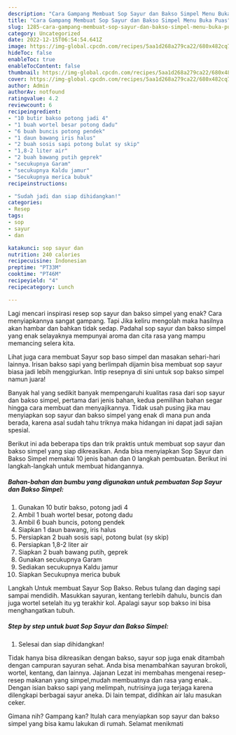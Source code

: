 ```yaml
---
description: "Cara Gampang Membuat Sop Sayur dan Bakso Simpel Menu Buka Puas"
title: "Cara Gampang Membuat Sop Sayur dan Bakso Simpel Menu Buka Puas"
slug: 1285-cara-gampang-membuat-sop-sayur-dan-bakso-simpel-menu-buka-puas
category: Uncategorized
date: 2022-12-15T06:54:54.641Z
image: https://img-global.cpcdn.com/recipes/5aa1d268a279ca22/680x482cq70/sop-sayur-dan-bakso-simpel-foto-resep-utama.jpg
hideToc: false
enableToc: true
enableTocContent: false
thumbnail: https://img-global.cpcdn.com/recipes/5aa1d268a279ca22/680x482cq70/sop-sayur-dan-bakso-simpel-foto-resep-utama.jpg
cover: https://img-global.cpcdn.com/recipes/5aa1d268a279ca22/680x482cq70/sop-sayur-dan-bakso-simpel-foto-resep-utama.jpg
author: Admin
authorAv: notfound
ratingvalue: 4.2
reviewcount: 6
recipeingredient:
- "10 butir bakso potong jadi 4"
- "1 buah wortel besar potong dadu"
- "6 buah buncis potong pendek"
- "1 daun bawang iris halus"
- "2 buah sosis sapi potong bulat sy skip"
- "1,8-2 liter air"
- "2 buah bawang putih geprek"
- "secukupnya Garam"
- "secukupnya Kaldu jamur"
- "Secukupnya merica bubuk"
recipeinstructions:

- "Sudah jadi dan siap dihidangkan!"
categories:
- Resep
tags:
- sop
- sayur
- dan

katakunci: sop sayur dan 
nutrition: 240 calories
recipecuisine: Indonesian
preptime: "PT33M"
cooktime: "PT46M"
recipeyield: "4"
recipecategory: Lunch

---
```



Lagi mencari inspirasi resep sop sayur dan bakso simpel yang enak? Cara menyiapkannya sangat gampang. Tapi Jika keliru mengolah maka hasilnya akan hambar dan bahkan tidak sedap. Padahal sop sayur dan bakso simpel yang enak selayaknya mempunyai aroma dan cita rasa yang mampu memancing selera kita.


Lihat juga cara membuat Sayur sop baso simpel dan masakan sehari-hari lainnya. Irisan bakso sapi yang berlimpah dijamin bisa membuat sop sayur biasa jadi lebih menggiurkan. Intip resepnya di sini untuk sop bakso simpel namun juara!

Banyak hal yang sedikit banyak mempengaruhi kualitas rasa dari sop sayur dan bakso simpel, pertama dari jenis bahan, kedua pemilihan bahan segar hingga cara membuat dan menyajikannya. Tidak usah pusing jika mau menyiapkan sop sayur dan bakso simpel yang enak di mana pun anda berada, karena asal sudah tahu triknya maka hidangan ini dapat jadi sajian spesial.


Berikut ini ada beberapa tips dan trik praktis untuk membuat sop sayur dan bakso simpel yang siap dikreasikan. Anda bisa menyiapkan Sop Sayur dan Bakso Simpel memakai 10 jenis bahan dan 0 langkah pembuatan. Berikut ini langkah-langkah untuk membuat hidangannya.

<!--inarticleads1-->

##### Bahan-bahan dan bumbu yang digunakan untuk pembuatan Sop Sayur dan Bakso Simpel:

1. Gunakan 10 butir bakso, potong jadi 4
1. Ambil 1 buah wortel besar, potong dadu
1. Ambil 6 buah buncis, potong pendek
1. Siapkan 1 daun bawang, iris halus
1. Persiapkan 2 buah sosis sapi, potong bulat (sy skip)
1. Persiapkan 1,8-2 liter air
1. Siapkan 2 buah bawang putih, geprek
1. Gunakan secukupnya Garam
1. Sediakan secukupnya Kaldu jamur
1. Siapkan Secukupnya merica bubuk


Langkah Untuk membuat Sayur Sop Bakso. Rebus tulang dan daging sapi sampai mendidih. Masukkan sayuran, kentang terlebih dahulu, buncis dan juga wortel setelah itu yg terakhir kol. Apalagi sayur sop bakso ini bisa menghangatkan tubuh. 

<!--inarticleads2-->

##### Step by step untuk buat Sop Sayur dan Bakso Simpel:


1. Selesai dan siap dihidangkan!

Tidak hanya bisa dikreasikan dengan bakso, sayur sop juga enak ditambah dengan campuran sayuran sehat. Anda bisa menambahkan sayuran brokoli, wortel, kentang, dan lainnya. Jajanan Lezat ini membahas mengenai resep-resep makanan yang simpel,mudah membuatnya dan rasa yang enak.. Dengan isian bakso sapi yang melimpah, nutrisinya juga terjaga karena dilengkapi berbagai sayur aneka. Di lain tempat, didihkan air lalu masukan ceker. 

Gimana nih? Gampang kan? Itulah cara menyiapkan sop sayur dan bakso simpel yang bisa kamu lakukan di rumah. Selamat menikmati
